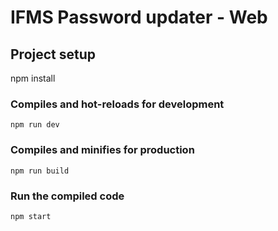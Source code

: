 # IFMS Password updater - Web

## Project setup

npm install

### Compiles and hot-reloads for development

`npm run dev`

### Compiles and minifies for production

`npm run build`

### Run the compiled code

`npm start`
